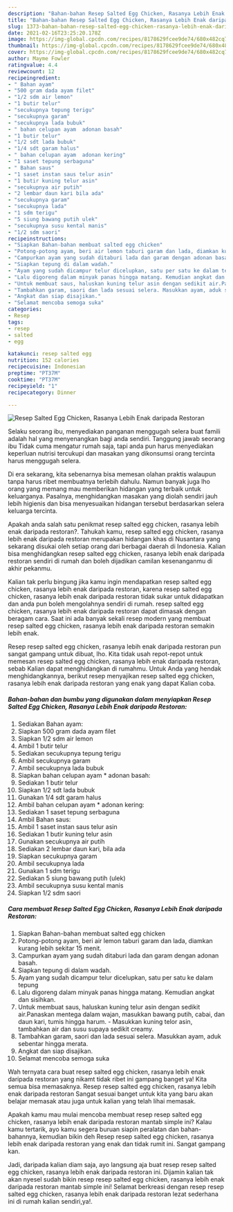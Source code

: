 ```yaml
---
description: "Bahan-bahan Resep Salted Egg Chicken, Rasanya Lebih Enak daripada Restoran yang enak dan Mudah Dibuat"
title: "Bahan-bahan Resep Salted Egg Chicken, Rasanya Lebih Enak daripada Restoran yang enak dan Mudah Dibuat"
slug: 1373-bahan-bahan-resep-salted-egg-chicken-rasanya-lebih-enak-daripada-restoran-yang-enak-dan-mudah-dibuat
date: 2021-02-16T23:25:20.178Z
image: https://img-global.cpcdn.com/recipes/8178629fcee9de74/680x482cq70/resep-salted-egg-chicken-rasanya-lebih-enak-daripada-restoran-foto-resep-utama.jpg
thumbnail: https://img-global.cpcdn.com/recipes/8178629fcee9de74/680x482cq70/resep-salted-egg-chicken-rasanya-lebih-enak-daripada-restoran-foto-resep-utama.jpg
cover: https://img-global.cpcdn.com/recipes/8178629fcee9de74/680x482cq70/resep-salted-egg-chicken-rasanya-lebih-enak-daripada-restoran-foto-resep-utama.jpg
author: Mayme Fowler
ratingvalue: 4.4
reviewcount: 12
recipeingredient:
- " Bahan ayam"
- "500 gram dada ayam filet"
- "1/2 sdm air lemon"
- "1 butir telur"
- "secukupnya tepung terigu"
- "secukupnya garam"
- "secukupnya lada bubuk"
- " bahan celupan ayam  adonan basah"
- "1 butir telur"
- "1/2 sdt lada bubuk"
- "1/4 sdt garam halus"
- " bahan celupan ayam  adonan kering"
- "1 saset tepung serbaguna"
- " Bahan saus"
- "1 saset instan saus telur asin"
- "1 butir kuning telur asin"
- "secukupnya air putih"
- "2 lembar daun kari bila ada"
- "secukupnya garam"
- "secukupnya lada"
- "1 sdm terigu"
- "5 siung bawang putih ulek"
- "secukupnya susu kental manis"
- "1/2 sdm saori"
recipeinstructions:
- "Siapkan Bahan-bahan membuat salted egg chicken"
- "Potong-potong ayam, beri air lemon taburi garam dan lada, diamkan kurang lebih sekitar 15 menit."
- "Campurkan ayam yang sudah ditaburi lada dan garam dengan adonan basah."
- "Siapkan tepung di dalam wadah."
- "Ayam yang sudah dicampur telur dicelupkan, satu per satu ke dalam tepung"
- "Lalu digoreng dalam minyak panas hingga matang. Kemudian angkat dan sisihkan."
- "Untuk membuat saus, haluskan kuning telur asin dengan sedikit air.Panaskan mentega dalam wajan, masukkan bawang putih, cabai, dan daun kari, tumis hingga harum. Masukkan kuning telor asin, tambahkan air dan susu supaya sedikit creamy."
- "Tambahkan garam, saori dan lada sesuai selera. Masukkan ayam, aduk sebentar hingga merata."
- "Angkat dan siap disajikan."
- "Selamat mencoba semoga suka"
categories:
- Resep
tags:
- resep
- salted
- egg

katakunci: resep salted egg 
nutrition: 152 calories
recipecuisine: Indonesian
preptime: "PT37M"
cooktime: "PT37M"
recipeyield: "1"
recipecategory: Dinner

---
```



![Resep Salted Egg Chicken, Rasanya Lebih Enak daripada Restoran](https://img-global.cpcdn.com/recipes/8178629fcee9de74/680x482cq70/resep-salted-egg-chicken-rasanya-lebih-enak-daripada-restoran-foto-resep-utama.jpg)

Selaku seorang ibu, menyediakan panganan menggugah selera buat famili adalah hal yang menyenangkan bagi anda sendiri. Tanggung jawab seorang ibu Tidak cuma mengatur rumah saja, tapi anda pun harus menyediakan keperluan nutrisi tercukupi dan masakan yang dikonsumsi orang tercinta harus menggugah selera.

Di era  sekarang, kita sebenarnya bisa memesan olahan praktis walaupun tanpa harus ribet membuatnya terlebih dahulu. Namun banyak juga lho orang yang memang mau memberikan hidangan yang terbaik untuk keluarganya. Pasalnya, menghidangkan masakan yang diolah sendiri jauh lebih higienis dan bisa menyesuaikan hidangan tersebut berdasarkan selera keluarga tercinta. 



Apakah anda salah satu penikmat resep salted egg chicken, rasanya lebih enak daripada restoran?. Tahukah kamu, resep salted egg chicken, rasanya lebih enak daripada restoran merupakan hidangan khas di Nusantara yang sekarang disukai oleh setiap orang dari berbagai daerah di Indonesia. Kalian bisa menghidangkan resep salted egg chicken, rasanya lebih enak daripada restoran sendiri di rumah dan boleh dijadikan camilan kesenanganmu di akhir pekanmu.

Kalian tak perlu bingung jika kamu ingin mendapatkan resep salted egg chicken, rasanya lebih enak daripada restoran, karena resep salted egg chicken, rasanya lebih enak daripada restoran tidak sukar untuk didapatkan dan anda pun boleh mengolahnya sendiri di rumah. resep salted egg chicken, rasanya lebih enak daripada restoran dapat dimasak dengan beragam cara. Saat ini ada banyak sekali resep modern yang membuat resep salted egg chicken, rasanya lebih enak daripada restoran semakin lebih enak.

Resep resep salted egg chicken, rasanya lebih enak daripada restoran pun sangat gampang untuk dibuat, lho. Kita tidak usah repot-repot untuk memesan resep salted egg chicken, rasanya lebih enak daripada restoran, sebab Kalian dapat menghidangkan di rumahmu. Untuk Anda yang hendak menghidangkannya, berikut resep menyajikan resep salted egg chicken, rasanya lebih enak daripada restoran yang enak yang dapat Kalian coba.

<!--inarticleads1-->

##### Bahan-bahan dan bumbu yang digunakan dalam menyiapkan Resep Salted Egg Chicken, Rasanya Lebih Enak daripada Restoran:

1. Sediakan  Bahan ayam:
1. Siapkan 500 gram dada ayam filet
1. Siapkan 1/2 sdm air lemon
1. Ambil 1 butir telur
1. Sediakan secukupnya tepung terigu
1. Ambil secukupnya garam
1. Ambil secukupnya lada bubuk
1. Siapkan  bahan celupan ayam * adonan basah:
1. Sediakan 1 butir telur
1. Siapkan 1/2 sdt lada bubuk
1. Gunakan 1/4 sdt garam halus
1. Ambil  bahan celupan ayam * adonan kering:
1. Sediakan 1 saset tepung serbaguna
1. Ambil  Bahan saus:
1. Ambil 1 saset instan saus telur asin
1. Sediakan 1 butir kuning telur asin
1. Gunakan secukupnya air putih
1. Sediakan 2 lembar daun kari, bila ada
1. Siapkan secukupnya garam
1. Ambil secukupnya lada
1. Gunakan 1 sdm terigu
1. Sediakan 5 siung bawang putih (ulek)
1. Ambil secukupnya susu kental manis
1. Siapkan 1/2 sdm saori




<!--inarticleads2-->

##### Cara membuat Resep Salted Egg Chicken, Rasanya Lebih Enak daripada Restoran:

1. Siapkan Bahan-bahan membuat salted egg chicken
1. Potong-potong ayam, beri air lemon taburi garam dan lada, diamkan kurang lebih sekitar 15 menit.
1. Campurkan ayam yang sudah ditaburi lada dan garam dengan adonan basah.
1. Siapkan tepung di dalam wadah.
1. Ayam yang sudah dicampur telur dicelupkan, satu per satu ke dalam tepung
1. Lalu digoreng dalam minyak panas hingga matang. Kemudian angkat dan sisihkan.
1. Untuk membuat saus, haluskan kuning telur asin dengan sedikit air.Panaskan mentega dalam wajan, masukkan bawang putih, cabai, dan daun kari, tumis hingga harum. - Masukkan kuning telor asin, tambahkan air dan susu supaya sedikit creamy.
1. Tambahkan garam, saori dan lada sesuai selera. Masukkan ayam, aduk sebentar hingga merata.
1. Angkat dan siap disajikan.
1. Selamat mencoba semoga suka




Wah ternyata cara buat resep salted egg chicken, rasanya lebih enak daripada restoran yang nikamt tidak ribet ini gampang banget ya! Kita semua bisa memasaknya. Resep resep salted egg chicken, rasanya lebih enak daripada restoran Sangat sesuai banget untuk kita yang baru akan belajar memasak atau juga untuk kalian yang telah lihai memasak.

Apakah kamu mau mulai mencoba membuat resep resep salted egg chicken, rasanya lebih enak daripada restoran mantab simple ini? Kalau kamu tertarik, ayo kamu segera buruan siapin peralatan dan bahan-bahannya, kemudian bikin deh Resep resep salted egg chicken, rasanya lebih enak daripada restoran yang enak dan tidak rumit ini. Sangat gampang kan. 

Jadi, daripada kalian diam saja, ayo langsung aja buat resep resep salted egg chicken, rasanya lebih enak daripada restoran ini. Dijamin kalian tak akan nyesel sudah bikin resep resep salted egg chicken, rasanya lebih enak daripada restoran mantab simple ini! Selamat berkreasi dengan resep resep salted egg chicken, rasanya lebih enak daripada restoran lezat sederhana ini di rumah kalian sendiri,ya!.

